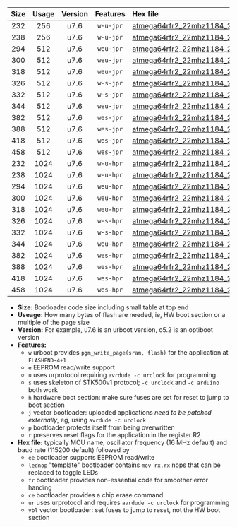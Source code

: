 |Size|Usage|Version|Features|Hex file|
|:-:|:-:|:-:|:-:|:--|
|232|256|u7.6|`w-u-jpr`|[atmega64rfr2_22mhz1184_230400bps_ur_vbl.hex](https://raw.githubusercontent.com/stefanrueger/urboot/main/atmega64rfr2_22mhz1184_230400bps_ur_vbl.hex)|
|238|256|u7.6|`w-u-jpr`|[atmega64rfr2_22mhz1184_230400bps_lednop_ur_vbl.hex](https://raw.githubusercontent.com/stefanrueger/urboot/main/atmega64rfr2_22mhz1184_230400bps_lednop_ur_vbl.hex)|
|294|512|u7.6|`weu-jpr`|[atmega64rfr2_22mhz1184_230400bps_ee_ur_vbl.hex](https://raw.githubusercontent.com/stefanrueger/urboot/main/atmega64rfr2_22mhz1184_230400bps_ee_ur_vbl.hex)|
|300|512|u7.6|`weu-jpr`|[atmega64rfr2_22mhz1184_230400bps_ee_lednop_ur_vbl.hex](https://raw.githubusercontent.com/stefanrueger/urboot/main/atmega64rfr2_22mhz1184_230400bps_ee_lednop_ur_vbl.hex)|
|318|512|u7.6|`weu-jpr`|[atmega64rfr2_22mhz1184_230400bps_ee_lednop_fr_ur_vbl.hex](https://raw.githubusercontent.com/stefanrueger/urboot/main/atmega64rfr2_22mhz1184_230400bps_ee_lednop_fr_ur_vbl.hex)|
|326|512|u7.6|`w-s-jpr`|[atmega64rfr2_22mhz1184_230400bps_vbl.hex](https://raw.githubusercontent.com/stefanrueger/urboot/main/atmega64rfr2_22mhz1184_230400bps_vbl.hex)|
|332|512|u7.6|`w-s-jpr`|[atmega64rfr2_22mhz1184_230400bps_lednop_vbl.hex](https://raw.githubusercontent.com/stefanrueger/urboot/main/atmega64rfr2_22mhz1184_230400bps_lednop_vbl.hex)|
|344|512|u7.6|`weu-jpr`|[atmega64rfr2_22mhz1184_230400bps_ee_lednop_fr_ce_ur_vbl.hex](https://raw.githubusercontent.com/stefanrueger/urboot/main/atmega64rfr2_22mhz1184_230400bps_ee_lednop_fr_ce_ur_vbl.hex)|
|382|512|u7.6|`wes-jpr`|[atmega64rfr2_22mhz1184_230400bps_ee_vbl.hex](https://raw.githubusercontent.com/stefanrueger/urboot/main/atmega64rfr2_22mhz1184_230400bps_ee_vbl.hex)|
|388|512|u7.6|`wes-jpr`|[atmega64rfr2_22mhz1184_230400bps_ee_lednop_vbl.hex](https://raw.githubusercontent.com/stefanrueger/urboot/main/atmega64rfr2_22mhz1184_230400bps_ee_lednop_vbl.hex)|
|418|512|u7.6|`wes-jpr`|[atmega64rfr2_22mhz1184_230400bps_ee_lednop_fr_vbl.hex](https://raw.githubusercontent.com/stefanrueger/urboot/main/atmega64rfr2_22mhz1184_230400bps_ee_lednop_fr_vbl.hex)|
|458|512|u7.6|`wes-jpr`|[atmega64rfr2_22mhz1184_230400bps_ee_lednop_fr_ce_vbl.hex](https://raw.githubusercontent.com/stefanrueger/urboot/main/atmega64rfr2_22mhz1184_230400bps_ee_lednop_fr_ce_vbl.hex)|
|232|1024|u7.6|`w-u-hpr`|[atmega64rfr2_22mhz1184_230400bps_ur.hex](https://raw.githubusercontent.com/stefanrueger/urboot/main/atmega64rfr2_22mhz1184_230400bps_ur.hex)|
|238|1024|u7.6|`w-u-hpr`|[atmega64rfr2_22mhz1184_230400bps_lednop_ur.hex](https://raw.githubusercontent.com/stefanrueger/urboot/main/atmega64rfr2_22mhz1184_230400bps_lednop_ur.hex)|
|294|1024|u7.6|`weu-hpr`|[atmega64rfr2_22mhz1184_230400bps_ee_ur.hex](https://raw.githubusercontent.com/stefanrueger/urboot/main/atmega64rfr2_22mhz1184_230400bps_ee_ur.hex)|
|300|1024|u7.6|`weu-hpr`|[atmega64rfr2_22mhz1184_230400bps_ee_lednop_ur.hex](https://raw.githubusercontent.com/stefanrueger/urboot/main/atmega64rfr2_22mhz1184_230400bps_ee_lednop_ur.hex)|
|318|1024|u7.6|`weu-hpr`|[atmega64rfr2_22mhz1184_230400bps_ee_lednop_fr_ur.hex](https://raw.githubusercontent.com/stefanrueger/urboot/main/atmega64rfr2_22mhz1184_230400bps_ee_lednop_fr_ur.hex)|
|326|1024|u7.6|`w-s-hpr`|[atmega64rfr2_22mhz1184_230400bps.hex](https://raw.githubusercontent.com/stefanrueger/urboot/main/atmega64rfr2_22mhz1184_230400bps.hex)|
|332|1024|u7.6|`w-s-hpr`|[atmega64rfr2_22mhz1184_230400bps_lednop.hex](https://raw.githubusercontent.com/stefanrueger/urboot/main/atmega64rfr2_22mhz1184_230400bps_lednop.hex)|
|344|1024|u7.6|`weu-hpr`|[atmega64rfr2_22mhz1184_230400bps_ee_lednop_fr_ce_ur.hex](https://raw.githubusercontent.com/stefanrueger/urboot/main/atmega64rfr2_22mhz1184_230400bps_ee_lednop_fr_ce_ur.hex)|
|382|1024|u7.6|`wes-hpr`|[atmega64rfr2_22mhz1184_230400bps_ee.hex](https://raw.githubusercontent.com/stefanrueger/urboot/main/atmega64rfr2_22mhz1184_230400bps_ee.hex)|
|388|1024|u7.6|`wes-hpr`|[atmega64rfr2_22mhz1184_230400bps_ee_lednop.hex](https://raw.githubusercontent.com/stefanrueger/urboot/main/atmega64rfr2_22mhz1184_230400bps_ee_lednop.hex)|
|418|1024|u7.6|`wes-hpr`|[atmega64rfr2_22mhz1184_230400bps_ee_lednop_fr.hex](https://raw.githubusercontent.com/stefanrueger/urboot/main/atmega64rfr2_22mhz1184_230400bps_ee_lednop_fr.hex)|
|458|1024|u7.6|`wes-hpr`|[atmega64rfr2_22mhz1184_230400bps_ee_lednop_fr_ce.hex](https://raw.githubusercontent.com/stefanrueger/urboot/main/atmega64rfr2_22mhz1184_230400bps_ee_lednop_fr_ce.hex)|

- **Size:** Bootloader code size including small table at top end
- **Useage:** How many bytes of flash are needed, ie, HW boot section or a multiple of the page size
- **Version:** For example, u7.6 is an urboot version, o5.2 is an optiboot version
- **Features:**
  + `w` urboot provides `pgm_write_page(sram, flash)` for the application at `FLASHEND-4+1`
  + `e` EEPROM read/write support
  + `u` uses urprotocol requiring `avrdude -c urclock` for programming
  + `s` uses skeleton of STK500v1 protocol; `-c urclock` and `-c arduino` both work
  + `h` hardware boot section: make sure fuses are set for reset to jump to boot section
  + `j` vector bootloader: uploaded applications *need to be patched externally*, eg, using `avrdude -c urclock`
  + `p` bootloader protects itself from being overwritten
  + `r` preserves reset flags for the application in the register R2
- **Hex file:** typically MCU name, oscillator frequency (16 MHz default) and baud rate (115200 default) followed by
  + `ee` bootloader supports EEPROM read/write
  + `lednop` "template" bootloader contains `mov rx,rx` nops that can be replaced to toggle LEDs
  + `fr` bootloader provides non-essential code for smoother error handing
  + `ce` bootloader provides a chip erase command
  + `ur` uses urprotocol and requires `avrdude -c urclock` for programming
  + `vbl` vector bootloader: set fuses to jump to reset, not the HW boot section

